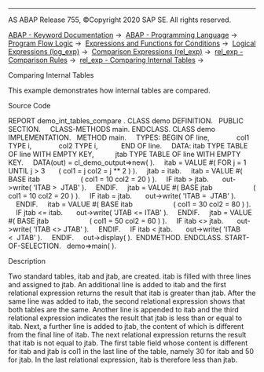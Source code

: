   

* * *

AS ABAP Release 755, ©Copyright 2020 SAP SE. All rights reserved.

[ABAP - Keyword Documentation](https://help.sap.com/doc/abapdocu_755_index_htm/7.55/en-US/abenabap.htm) →  [ABAP - Programming Language](https://help.sap.com/doc/abapdocu_755_index_htm/7.55/en-US/abenabap_reference.htm) →  [Program Flow Logic](https://help.sap.com/doc/abapdocu_755_index_htm/7.55/en-US/abenabap_flow_logic.htm) →  [Expressions and Functions for Conditions](https://help.sap.com/doc/abapdocu_755_index_htm/7.55/en-US/abenlogical_expr_func.htm) →  [Logical Expressions (log\_exp)](https://help.sap.com/doc/abapdocu_755_index_htm/7.55/en-US/abenlogexp.htm) →  [Comparison Expressions (rel\_exp)](https://help.sap.com/doc/abapdocu_755_index_htm/7.55/en-US/abenlogexp_comp.htm) →  [rel\_exp - Comparison Rules](https://help.sap.com/doc/abapdocu_755_index_htm/7.55/en-US/abenlogexp_rules.htm) →  [rel\_exp - Comparing Internal Tables](https://help.sap.com/doc/abapdocu_755_index_htm/7.55/en-US/abenlogexp_rules_operands_itab.htm) → 

Comparing Internal Tables

This example demonstrates how internal tables are compared.

Source Code

REPORT demo\_int\_tables\_compare .
CLASS demo DEFINITION.
  PUBLIC SECTION.
    CLASS-METHODS main.
ENDCLASS.
CLASS demo IMPLEMENTATION.
  METHOD main.
    TYPES: BEGIN OF line,
             col1 TYPE i,
             col2 TYPE i,
           END OF line.
    DATA: itab TYPE TABLE OF line WITH EMPTY KEY,
          jtab TYPE TABLE OF line WITH EMPTY KEY.
    DATA(out) = cl\_demo\_output=>new( ).
    itab = VALUE #( FOR j = 1 UNTIL j > 3
      ( col1 = j col2 = j \*\* 2 ) ).
    jtab = itab.
    itab = VALUE #( BASE itab
                    ( col1 = 10 col2 = 20 ) ).
    IF itab > jtab.
      out->write( 'ITAB >  JTAB' ).
    ENDIF.
    jtab = VALUE #( BASE jtab
                    ( col1 = 10 col2 = 20 ) ).
    IF itab = jtab.
      out->write( 'ITAB =  JTAB' ).
    ENDIF.
    itab = VALUE #( BASE itab
                    ( col1 = 30 col2 = 80 ) ).
    IF jtab <= itab.
      out->write( 'JTAB <= ITAB' ).
    ENDIF.
    jtab = VALUE #( BASE jtab
                    ( col1 = 50 col2 = 60 ) ).
    IF itab <> jtab.
      out->write( 'ITAB <> JTAB' ).
    ENDIF.
    IF itab < jtab.
      out->write( 'ITAB <  JTAB' ).
    ENDIF.
    out->display( ).  ENDMETHOD.
ENDCLASS.
START-OF-SELECTION.
  demo=>main( ).

Description

Two standard tables, itab and jtab, are created. itab is filled with three lines and assigned to jtab. An additional line is added to itab and the first relational expression returns the result that itab is greater than jtab. After the same line was added to itab, the second relational expression shows that both tables are the same. Another line is appended to itab and the third relational expression indicates the result that jtab is less than or equal to itab. Next, a further line is added to jtab, the content of which is different from the final line of itab. The next relational expression returns the result that itab is not equal to jtab. The first table field whose content is different for itab and jtab is col1 in the last line of the table, namely 30 for itab and 50 for jtab. In the last relational expression, itab is therefore less than jtab.